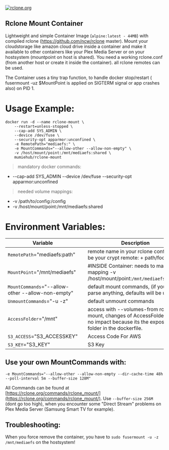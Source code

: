 [rcloneurl]: https://rclone.org

[![rclone.org](https://rclone.org/img/rclone-120x120.png)][rcloneurl]

Rclone Mount Container
---

Lightweight and simple Container Image (`alpine:latest - 44MB`) with compiled rclone (https://github.com/ncw/rclone master). Mount your cloudstorage like amazon cloud drive inside a container and make it available to other containers like your Plex Media Server or on your hostsystem (mountpoint on host is shared). You need a working rclone.conf (from another host or create it inside the container). all rclone remotes can be used.


The Container uses a tiny trap function, to handle docker stop/restart ( fusermount -uz $MountPoint is applied on SIGTERM signal or app crashes also) on PID 1.


# Usage Example:

    docker run -d --name rclone-mount \
        --restart=unless-stopped \
        --cap-add SYS_ADMIN \
        --device /dev/fuse \
        --security-opt apparmor:unconfined \
        -e RemotePath="mediaefs:" \
        -e MountCommands="--allow-other --allow-non-empty" \
        -v /host/mount/point:/mnt/mediaefs:shared \
        mumiehub/rclone-mount


> mandatory docker commands:

- --cap-add SYS_ADMIN --device /dev/fuse --security-opt apparmor:unconfined


> needed volume mappings:

- -v /path/to/config:/config
- -v /host/mount/point:/mnt/mediaefs:shared


# Environment Variables:

| Variable |  | Description |
|---|--------|----|
|`RemotePath`="mediaefs:path" | |remote name in your rclone config, can be your crypt remote: + path/foo/bar|
|`MountPoint`="/mnt/mediaefs"| |#INSIDE Container: needs to match mapping -v /host/mount/point:`/mnt/mediaefs:shared`|
|`MountCommands`="--allow-other --allow-non-empty"| |default mount commands, (if you not parse anything, defaults will be used)|
|`UnmountCommands`="-u -z"| |default unmount commands|
|`AccessFolder`="/mnt" ||access with --volumes-from rclone-mount, changes of AccessFolder have no impact because its the exposed folder in the dockerfile.|
|`S3_ACCESS`="S3_ACCESSKEY"| | Access Code For AWS
|`S3_KEY`="S3_KEY"| | S3 Key


## Use your own MountCommands with:
```vim
-e MountCommands="--allow-other --allow-non-empty --dir-cache-time 48h --poll-interval 5m --buffer-size 128M"
```

All Commands can be found at [https://rclone.org/commands/rclone_mount/](https://rclone.org/commands/rclone_mount/). Use `--buffer-size 256M` (dont go too high), when you encounter some "Direct Stream" problems on Plex Media Server (Samsung Smart TV for example).

## Troubleshooting:
When you force remove the container, you have to `sudo fusermount -u -z /mnt/mediaefs` on the hostsystem!
